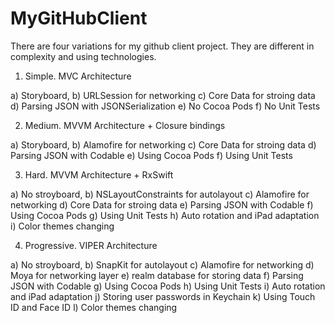 # MyGitHubClient

There are four variations for my github client project. They are different in complexity and using technologies.

1. Simple. MVC Architecture

  a) Storyboard, 
  b) URLSession for networking 
  c) Core Data for stroing data
  d) Parsing JSON with JSONSerialization
  e) No Cocoa Pods
  f) No Unit Tests

2. Medium. MVVM Architecture + Closure bindings

  a) Storyboard, 
  b) Alamofire for networking 
  c) Core Data for stroing data
  d) Parsing JSON with Codable
  e) Using Cocoa Pods
  f) Using Unit Tests

3. Hard. MVVM Architecture + RxSwift

  a) No stroyboard, 
  b) NSLayoutConstraints for autolayout 
  c) Alamofire for networking
  d) Core Data for stroing data 
  e) Parsing JSON with Codable
  f) Using Cocoa Pods
  g) Using Unit Tests
  h) Auto rotation and iPad adaptation
  i) Color themes changing

4. Progressive. VIPER Architecture

  a) No stroyboard, 
  b) SnapKit for autolayout
  c) Alamofire for networking
  d) Moya for networking layer
  e) realm database for storing data
  f) Parsing JSON with Codable
  g) Using Cocoa Pods
  h) Using Unit Tests
  i) Auto rotation and iPad adaptation
  j) Storing user passwords in Keychain 
  k) Using Touch ID and Face ID
  l) Color themes changing
